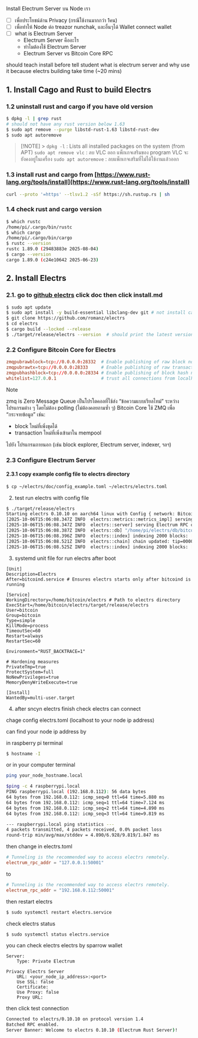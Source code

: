 Install Electrum Server บน Node เรา

- [ ] เพื่อประโยชน์ด้าน Privacy (กรณีใช้งานมากกว่า 1คน)
- [ ] เพื่อทำให้ Node ต่อ treazor nunchak, และอื่นๆได้
      Wallet
      connect wallet
- [ ] what is Electrum Server
  - Electrum Server คืออะไร
  - ทำไมต้องใช้ Electrum Server
  - Electrum Server vs Bitcoin Core RPC

should teach install before tell student what is electrum server and why use it because electrs building take time (~20 mins)

## 1. Install Cago and Rust to build Electrs

### 1.2 uninstall rust and cargo if you have old version

```bash
$ dpkg -l | grep rust
# should not have any rust version below 1.63
$ sudo apt remove --purge libstd-rust-1.63 libstd-rust-dev
$ sudo apt autoremove
```

> [!NOTE] > `dpkg -l` : Lists all installed packages on the system (from APT)
> `sudo apt remove vlc` : ลบ VLC ออก แพ็กเกจเสริมของ program VLC จะ ยังคงอยู่ในเครื่อง
> `sudo apt autoremove` : ลบแพ็กเกจเสริมที่ไม่ได้ใช้งานแล้วออก

### 1.3 install rust and cargo from [https://www.rust-lang.org/tools/install](https://www.rust-lang.org/tools/install)

```bash
curl --proto '=https' --tlsv1.2 -sSf https://sh.rustup.rs | sh
```

### 1.4 check rust and cargo version

```bash
$ which rustc
/home/pi/.cargo/bin/rustc
$ which cargo
/home/pi/.cargo/bin/cargo
$ rustc --version
rustc 1.89.0 (29483883e 2025-08-04)
$ cargo --version
cargo 1.89.0 (c24e10642 2025-06-23)
```

## 2. Install Electrs

### 2.1. go to [github electrs](https://github.com/romanz/electrs) click doc then click install.md

```bash
$ sudo apt update
$ sudo apt install -y build-essential libclang-dev git # not install cargo
$ git clone https://github.com/romanz/electrs
$ cd electrs
$ cargo build --locked --release
$ ./target/release/electrs --version  # should print the latest version
```

### 2.2 Configure Bitcoin Core for Electrs

```conf
zmqpubrawblock=tcp://0.0.0.0:28332  # Enable publishing of raw block notifications
zmqpubrawtx=tcp://0.0.0.0:28333     # Enable publishing of raw transaction notifications
zmqpubhashblock=tcp://0.0.0.0:28334 # Enable publishing of block hash notifications
whitelist=127.0.0.1                 # trust all connections from localhost” (your own machine)
```

> [!NOTE]
> zmq is Zero Message Queue เป็นโปรโตคอลที่ใช้ส่ง “ข้อความแบบเรียลไทม์” ระหว่างโปรแกรมต่าง ๆ โดยไม่ต้อง polling (ไม่ต้องคอยถามซ้ำ ๆ)
> Bitcoin Core ใช้ ZMQ เพื่อ “กระจายข้อมูล” เช่น:
>
> - block ใหม่ที่เพิ่งขุดได้
> - transaction ใหม่ที่เพิ่งเข้ามาใน mempool
>
> ไปยัง โปรแกรมภายนอก (เช่น block explorer, Electrum server, indexer, ฯลฯ)

### 2.3 Configure Electrum Server

#### 2.3.1 copy example config file to electrs directory

```bash
$ cp ~/electrs/doc/config_example.toml ~/electrs/electrs.toml
```

2. test run electrs with config file

```bash
$ ./target/release/electrs
Starting electrs 0.10.10 on aarch64 linux with Config { network: Bitcoin, db_path: "/home/pi/electrs/db/bitcoin", db_log_dir: None, db_parallelism: 1, daemon_auth: CookieFile("/home/pi/.bitcoin/.cookie"), daemon_rpc_addr: 127.0.0.1:8332, daemon_p2p_addr: 127.0.0.1:8333, electrum_rpc_addr: 0.0.0.0:50001, monitoring_addr: 127.0.0.1:4224, wait_duration: 10s, jsonrpc_timeout: 15s, index_batch_size: 10, index_lookup_limit: None, reindex_last_blocks: 0, auto_reindex: true, ignore_mempool: false, sync_once: false, skip_block_download_wait: false, disable_electrum_rpc: false, server_banner: "Welcome to electrs 0.10.10 (Electrum Rust Server)!", signet_magic: f9beb4d9 }
[2025-10-06T15:06:08.347Z INFO  electrs::metrics::metrics_impl] serving Prometheus metrics on 127.0.0.1:4224
[2025-10-06T15:06:08.347Z INFO  electrs::server] serving Electrum RPC on 0.0.0.0:50001
[2025-10-06T15:06:08.387Z INFO  electrs::db] "/home/pi/electrs/db/bitcoin": 2 SST files, 0.000002204 GB, 0.000000002 Grows
[2025-10-06T15:06:08.396Z INFO  electrs::index] indexing 2000 blocks: [1..2000]
[2025-10-06T15:06:08.521Z INFO  electrs::chain] chain updated: tip=00000000dfd5d65c9d8561b4b8f60a63018fe3933ecb131fb37f905f87da951a, height=2000
[2025-10-06T15:06:08.525Z INFO  electrs::index] indexing 2000 blocks: [2001..4000]
```

3.  systemd unit file for run electrs after boot

```.service
[Unit]
Description=Electrs
After=bitcoind.service # Ensures electrs starts only after bitcoind is running

[Service]
WorkingDirectory=/home/bitcoin/electrs # Path to electrs directory
ExecStart=/home/bitcoin/electrs/target/release/electrs
User=bitcoin
Group=bitcoin
Type=simple
KillMode=process
TimeoutSec=60
Restart=always
RestartSec=60

Environment="RUST_BACKTRACE=1"

# Hardening measures
PrivateTmp=true
ProtectSystem=full
NoNewPrivileges=true
MemoryDenyWriteExecute=true

[Install]
WantedBy=multi-user.target
```

4. after sncyn electrs finish check electrs can connect

chage config electrs.toml (localhost to your node ip address)

can find your node ip address by

in raspberry pi terminal

```bash
$ hostname -I
```

or in your computer terminal

```bash
ping your_node_hostname.local
```

```bash
$ping -c 4 raspberrypi.local
PING raspberrypi.local (192.168.0.112): 56 data bytes
64 bytes from 192.168.0.112: icmp_seq=0 ttl=64 time=5.880 ms
64 bytes from 192.168.0.112: icmp_seq=1 ttl=64 time=7.124 ms
64 bytes from 192.168.0.112: icmp_seq=2 ttl=64 time=4.890 ms
64 bytes from 192.168.0.112: icmp_seq=3 ttl=64 time=9.819 ms

--- raspberrypi.local ping statistics ---
4 packets transmitted, 4 packets received, 0.0% packet loss
round-trip min/avg/max/stddev = 4.890/6.928/9.819/1.847 ms
```

then change in electrs.toml

```toml
# Tunneling is the recommended way to access electrs remotely.
electrum_rpc_addr = "127.0.0.1:50001"
```

to

```toml
# Tunneling is the recommended way to access electrs remotely.
electrum_rpc_addr = "192.168.0.112:50001"
```

then restart electrs

```bash
$ sudo systemctl restart electrs.service
```

check electrs status

```bash
$ sudo systemctl status electrs.service
```

you can check electrs electrs by sparrow wallet

```
Server:
    Type: Private Electrum

Privacy Electrs Server
    URL: <your_node_ip_address>:<port>
    Use SSL: false
    Certificate:
    Use Proxy: false
    Proxy URL:
```

then click test connection

```bash
Connected to electrs/0.10.10 on protocol version 1.4
Batched RPC enabled.
Server Banner: Welcome to electrs 0.10.10 (Electrum Rust Server)!
```
